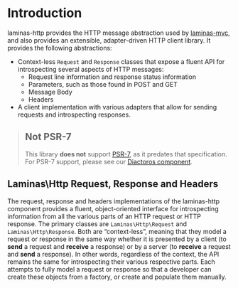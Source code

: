 # Introduction

laminas-http provides the HTTP message abstraction used by
[laminas-mvc](https://docs.laminas.dev/laminas-mvc/), and also provides an
extensible, adapter-driven HTTP client library. It provides the following
abstractions:

- Context-less `Request` and `Response` classes that expose a fluent API for
  introspecting several aspects of HTTP messages:
  - Request line information and response status information
  - Parameters, such as those found in POST and GET
  - Message Body
  - Headers
- A client implementation with various adapters that allow for sending requests
  and introspecting responses.

> ## Not PSR-7
>
> This library **does not** support [PSR-7](http://www.php-fig.org/psr/psr-7), as
> it predates that specification. For PSR-7 support, please see our
> [Diactoros component](https://docs.laminas.dev/laminas-diactoros/).

## Laminas\Http Request, Response and Headers

The request, response and headers implementations of the laminas-http component
provides a fluent, object-oriented interface for introspecting information from
all the various parts of an HTTP request or HTTP response. The primary classes
are `Laminas\Http\Request` and `Laminas\Http\Response`. Both are “context-less”,
meaning that they model a request or response in the same way whether it is
presented by a client (to **send** a request and **receive** a response) or by a
server (to **receive** a request and **send** a response). In other words,
regardless of the context, the API remains the same for introspecting their
various respective parts. Each attempts to fully model a request or response so
that a developer can create these objects from a factory, or create and populate
them manually.

